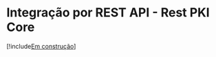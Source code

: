 ﻿# Integração por REST API - Rest PKI Core

[!include[Em construção](../../../under-construction.md)]

